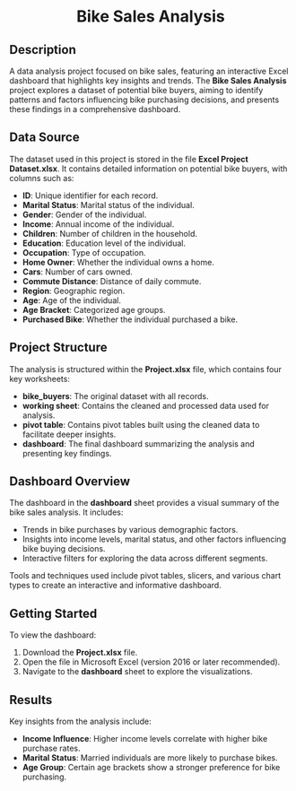 <div align="center">
  <h1>Bike Sales Analysis</h1>
</div>

<div>
  <h2>Description</h2>
  <p>A data analysis project focused on bike sales, featuring an interactive Excel dashboard that highlights key insights and trends. The <Strong>Bike Sales Analysis</Strong> project explores a dataset of potential bike buyers, aiming to identify patterns and factors influencing bike purchasing decisions, and presents these findings in a comprehensive dashboard.</p>
</div>

<div>
  <h2>Data Source</h2>
  <p>The dataset used in this project is stored in the file <strong>Excel Project Dataset.xlsx</strong>. It contains detailed information on potential bike buyers, with columns such as:</p>
  <ul>
    <li><strong>ID</strong>: Unique identifier for each record.</li>
    <li><strong>Marital Status</strong>: Marital status of the individual.</li>
    <li><strong>Gender</strong>: Gender of the individual.</li>
    <li><strong>Income</strong>: Annual income of the individual.</li>
    <li><strong>Children</strong>: Number of children in the household.</li>
    <li><strong>Education</strong>: Education level of the individual.</li>
    <li><strong>Occupation</strong>: Type of occupation.</li>
    <li><strong>Home Owner</strong>: Whether the individual owns a home.</li>
    <li><strong>Cars</strong>: Number of cars owned.</li>
    <li><strong>Commute Distance</strong>: Distance of daily commute.</li>
    <li><strong>Region</strong>: Geographic region.</li>
    <li><strong>Age</strong>: Age of the individual.</li>
    <li><strong>Age Bracket</strong>: Categorized age groups.</li>
    <li><strong>Purchased Bike</strong>: Whether the individual purchased a bike.</li>
  </ul>
</div>

<div>
  <h2>Project Structure</h2>
  <p>The analysis is structured within the <strong>Project.xlsx</strong> file, which contains four key worksheets:</p>
  <ul>
    <li><strong>bike_buyers</strong>: The original dataset with all records.</li>
    <li><strong>working sheet</strong>: Contains the cleaned and processed data used for analysis.</li>
    <li><strong>pivot table</strong>: Contains pivot tables built using the cleaned data to facilitate deeper insights.</li>
    <li><strong>dashboard</strong>: The final dashboard summarizing the analysis and presenting key findings.</li>
  </ul>
</div>

<div>
  <h2>Dashboard Overview</h2>
  <p>The dashboard in the <strong>dashboard</strong> sheet provides a visual summary of the bike sales analysis. It includes:</p>
  <ul>
    <li>Trends in bike purchases by various demographic factors.</li>
    <li>Insights into income levels, marital status, and other factors influencing bike buying decisions.</li>
    <li>Interactive filters for exploring the data across different segments.</li>
  </ul>
  <p>Tools and techniques used include pivot tables, slicers, and various chart types to create an interactive and informative dashboard.</p>
</div>

<div>
  <h2>Getting Started</h2>
  <p>To view the dashboard:</p>
  <ol>
    <li>Download the <strong>Project.xlsx</strong> file.</li>
    <li>Open the file in Microsoft Excel (version 2016 or later recommended).</li>
    <li>Navigate to the <strong>dashboard</strong> sheet to explore the visualizations.</li>
  </ol>
</div>

<div>
  <h2>Results</h2>
  <p>Key insights from the analysis include:</p>
  <ul>
    <li><strong>Income Influence</strong>: Higher income levels correlate with higher bike purchase rates.</li>
    <li><strong>Marital Status</strong>: Married individuals are more likely to purchase bikes.</li>
    <li><strong>Age Group</strong>: Certain age brackets show a stronger preference for bike purchasing.</li>
  </ul>
</div>

